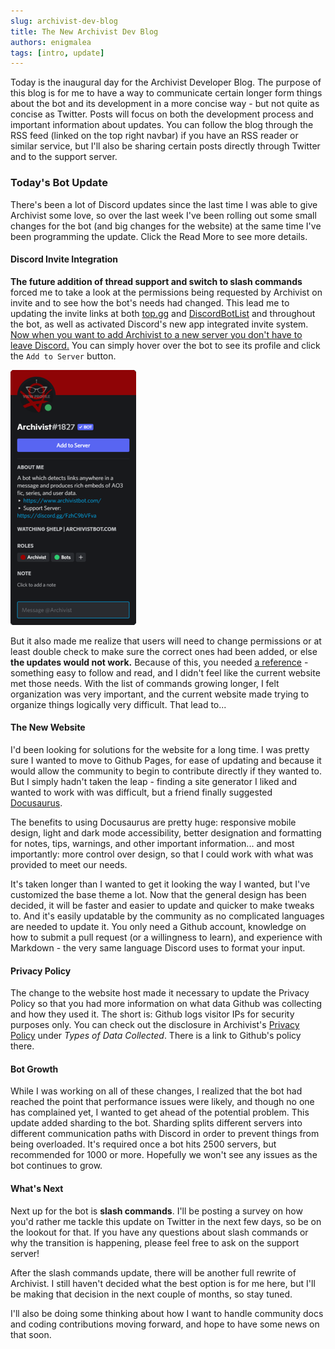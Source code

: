 ```yaml
---
slug: archivist-dev-blog
title: The New Archivist Dev Blog
authors: enigmalea
tags: [intro, update]
---
```


Today is the inaugural day for the Archivist Developer Blog. The purpose of this blog is for me to have a way to communicate certain longer form things about the bot and its development in a more concise way - but not quite as concise as Twitter. Posts will focus on both the development process and important information about updates. You can follow the blog through the RSS feed (linked on the top right navbar) if you have an RSS reader or similar service, but I'll also be sharing certain posts directly through Twitter and to the support server.

### Today's Bot Update ###
There's been a lot of Discord updates since the last time I was able to give Archivist some love, so over the last week I've been rolling out some small changes for the bot (and big changes for the website) at the same time I've been programming the update. Click the Read More to see more details.

<!--truncate-->

#### Discord Invite Integration ####
**The future addition of thread support and switch to slash commands** forced me to take a look at the permissions being requested by Archivist on invite and to see how the bot's needs had changed. 
This lead me to updating the invite links at both [top.gg](https://top.gg/bot/812505952959856690) and [DiscordBotList](https://discordbotlist.com/bots/archivist) and throughout the bot, as well as activated Discord's new app integrated invite system. <u>Now when you want to add Archivist to a new server you don't have to leave Discord.</u> You can simply hover over the bot to see its profile and click the `Add to Server` button.

![Add to Server](invite.png)

But it also made me realize that users will need to change permissions or at least double check to make sure the correct ones had been added, or else **the updates would not work.** Because of this, you needed [a reference](/docs/Troubleshooting/permissions) - something easy to follow and read, and I didn't feel like the current website met those needs. With the list of commands growing longer, I felt organization was very important, and the current website made trying to organize things logically very difficult. That lead to...

#### The New Website ####
I'd been looking for solutions for the website for a long time. I was pretty sure I wanted to move to Github Pages, for ease of updating and because it would allow the community to begin to contribute directly if they wanted to. But I simply hadn't taken the leap - finding a site generator I liked and wanted to work with was difficult, but a friend finally suggested [Docusaurus](https://docusaurus.io/).

The benefits to using Docusaurus are pretty huge: responsive mobile design, light and dark mode accessibility, better designation and formatting for notes, tips, warnings, and other important information... and most importantly: more control over design, so that I could work with what was provided to meet our needs.

It's taken longer than I wanted to get it looking the way I wanted, but I've customized the base theme a lot. Now that the general design has been decided, it will be faster and easier to update and quicker to make tweaks to. And it's easily updatable by the community as no complicated languages are needed to update it. You only need a Github account, knowledge on how to submit a pull request (or a willingness to learn), and experience with Markdown - the very same language Discord uses to format your input.

#### Privacy Policy ####
The change to the website host made it necessary to update the Privacy Policy so that you had more information on what data Github was collecting and how they used it. The short is: Github logs visitor IPs for security purposes only. You can check out the disclosure in Archivist's [Privacy Policy](/privacy) under *Types of Data Collected*. There is a link to Github's policy there.

#### Bot Growth ####
While I was working on all of these changes, I realized that the bot had reached the point that performance issues were likely, and though no one has complained yet, I wanted to get ahead of the potential problem. This update added sharding to the bot. Sharding splits different servers into different communication paths with Discord in order to prevent things from being overloaded. It's required once a bot hits 2500 servers, but recommended for 1000 or more. Hopefully we won't see any issues as the bot continues to grow.

#### What's Next ####
Next up for the bot is **slash commands**. I'll be posting a survey on how you'd rather me tackle this update on Twitter in the next few days, so be on the lookout for that. If you have any questions about slash commands or why the transition is happening, please feel free to ask on the support server!

After the slash commands update, there will be another full rewrite of Archivist. I still haven't decided what the best option is for me here, but I'll be making that decision in the next couple of months, so stay tuned.

I'll also be doing some thinking about how I want to handle community docs and coding contributions moving forward, and hope to have some news on that soon.